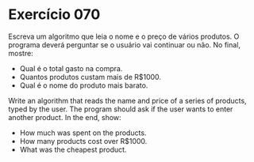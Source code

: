 # Exercício 070

Escreva um algoritmo que leia o nome e o preço de vários produtos. O programa deverá perguntar se o usuário vai continuar ou não. No final, mostre:

- Qual é o total gasto na compra.
- Quantos produtos custam mais de R$1000.
- Qual é o nome do produto mais barato.

Write an algorithm that reads the name and price of a series of products, typed by the user. The program should ask if the user wants to enter another product. In the end, show:

- How much was spent on the products.
- How many products cost over R$1000.
- What was the cheapest product.
